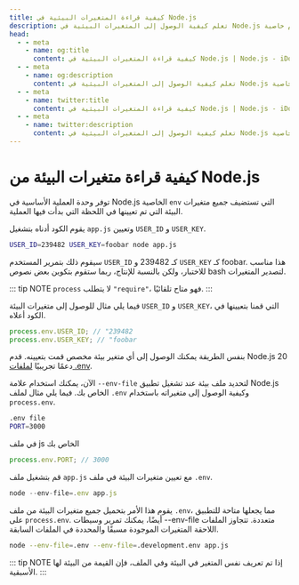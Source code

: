 ```yaml
---
title: كيفية قراءة المتغيرات البيئية في Node.js
description: تعلم كيفية الوصول إلى المتغيرات البيئية في Node.js باستخدام خاصية process.env وملفات .env.
head:
  - - meta
    - name: og:title
      content: كيفية قراءة المتغيرات البيئية في Node.js | Node.js - iDoc.dev
  - - meta
    - name: og:description
      content: تعلم كيفية الوصول إلى المتغيرات البيئية في Node.js باستخدام خاصية process.env وملفات .env.
  - - meta
    - name: twitter:title
      content: كيفية قراءة المتغيرات البيئية في Node.js | Node.js - iDoc.dev
  - - meta
    - name: twitter:description
      content: تعلم كيفية الوصول إلى المتغيرات البيئية في Node.js باستخدام خاصية process.env وملفات .env.
---
```



# كيفية قراءة متغيرات البيئة من Node.js

توفر وحدة العملية الأساسية في Node.js الخاصية `env` التي تستضيف جميع متغيرات البيئة التي تم تعيينها في اللحظة التي بدأت فيها العملية.

يقوم الكود أدناه بتشغيل `app.js` وتعيين `USER_ID` و `USER_KEY`.

```bash
USER_ID=239482 USER_KEY=foobar node app.js
```

سيقوم ذلك بتمرير المستخدم `USER_ID` كـ 239482 و `USER_KEY` كـ foobar. هذا مناسب للاختبار، ولكن بالنسبة للإنتاج، ربما ستقوم بتكوين بعض نصوص bash لتصدير المتغيرات.

::: tip NOTE
`process` لا يتطلب `"require"`، فهو متاح تلقائيًا.
:::

فيما يلي مثال للوصول إلى متغيرات البيئة `USER_ID` و `USER_KEY`، التي قمنا بتعيينها في الكود أعلاه.

```javascript
process.env.USER_ID; // "239482
process.env.USER_KEY; // "foobar
```

بنفس الطريقة يمكنك الوصول إلى أي متغير بيئة مخصص قمت بتعيينه. قدم Node.js 20 دعمًا تجريبيًا [لملفات .env](/ar/nodejs/api/cli#env-file-config).

الآن، يمكنك استخدام علامة `--env-file` لتحديد ملف بيئة عند تشغيل تطبيق Node.js الخاص بك. فيما يلي مثال لملف `.env` وكيفية الوصول إلى متغيراته باستخدام `process.env`.

```bash
.env file
PORT=3000
```

في ملف js الخاص بك

```javascript
process.env.PORT; // 3000
```

قم بتشغيل ملف `app.js` مع تعيين متغيرات البيئة في ملف `.env`.

```js
node --env-file=.env app.js
```

يقوم هذا الأمر بتحميل جميع متغيرات البيئة من ملف `.env`، مما يجعلها متاحة للتطبيق على `process.env`. أيضًا، يمكنك تمرير وسيطات --env-file متعددة. تتجاوز الملفات اللاحقة المتغيرات الموجودة مسبقًا والمحددة في الملفات السابقة.

```bash
node --env-file=.env --env-file=.development.env app.js
```
::: tip NOTE
إذا تم تعريف نفس المتغير في البيئة وفي الملف، فإن القيمة من البيئة لها الأسبقية.
:::

